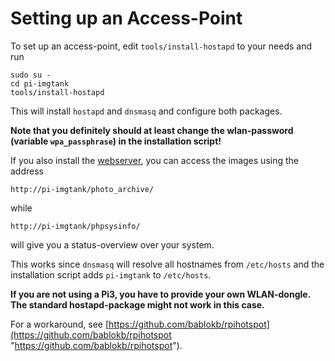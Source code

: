 Setting up an Access-Point
==========================

To set up an access-point, edit `tools/install-hostapd` to your needs and run

    sudo su -
    cd pi-imgtank
    tools/install-hostapd

This will install `hostapd` and `dnsmasq` and configure both packages.

**Note that you definitely should at least change the wlan-password
(variable `wpa_passphrase`) in the installation script!**

If you also install the [webserver](./doc/web_install.md 
"Installing a Webserver"), you can access the images using the address 

    http://pi-imgtank/photo_archive/

while

    http://pi-imgtank/phpsysinfo/

will give you a status-overview over your system.

This works since `dnsmasq` will resolve all hostnames from `/etc/hosts`
and the installation script adds `pi-imgtank` to `/etc/hosts`.

**If you are not using a Pi3, you have to provide your own WLAN-dongle.
The standard hostapd-package might not work in this case.**

For a workaround, see
[https://github.com/bablokb/rpihotspot](https://github.com/bablokb/rpihotspot "https://github.com/bablokb/rpihotspot").
